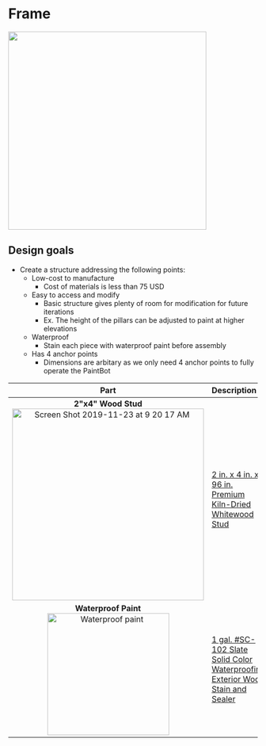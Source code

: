 # Frame

<img src="https://imgur.com/GtiJIYm.jpg" width="400">

## Design goals
* Create a structure addressing the following points:
  * Low-cost to manufacture 
    * Cost of materials is less than 75 USD
  * Easy to access and modify 
    * Basic structure gives plenty of room for modification for future iterations
    * Ex. The height of the pillars can be adjusted to paint at higher elevations
  * Waterproof 
    * Stain each piece with waterproof paint before assembly 
  * Has 4 anchor points 
    * Dimensions are arbitary as we only need 4 anchor points to fully operate the PaintBot
  
| Part | Description |
| :--: | :---------  |
**2"x4" Wood Stud** <br/> <img width="387" alt="Screen Shot 2019-11-23 at 9 20 17 AM" src="https://user-images.githubusercontent.com/49771001/69482775-7bd4e880-0dd4-11ea-9284-d9fcaadc7f1f.png"> | [2 in. x 4 in. x 96 in. Premium Kiln-Dried Whitewood Stud](https://www.homedepot.com/p/2-in-x-4-in-x-96-in-Premium-Kiln-Dried-Whitewood-Stud-161640/2020912200)
**Waterproof Paint** <br/> <img width="246" alt="Waterproof paint" src="https://user-images.githubusercontent.com/49771001/69482900-e2a6d180-0dd5-11ea-8a3a-9e47ead46804.png"> | [1 gal. #SC-102 Slate Solid Color Waterproofing Exterior Wood Stain and Sealer](https://www.homedepot.com/p/BEHR-Premium-1-gal-SC-102-Slate-Solid-Color-Waterproofing-Exterior-Wood-Stain-and-Sealer-501301/204166088)
